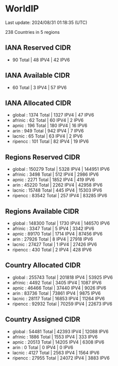 # WorldIP

Last update: 2024/08/31 01:18:35 (UTC)

238 Countries in 5 regions

## IANA Reserved CIDR

- 90 Total | 48 IPV4 | 42 IPV6

## IANA Available CIDR

- 60 Total | 3 IPV4 | 57 IPV6

## IANA Allocated CIDR

- global : 1374 Total | 1327 IPV4 | 47 IPV6
- afrinic : 62 Total | 60 IPV4 | 2 IPV6
- apnic : 196 Total | 180 IPV4 | 16 IPV6
- arin : 949 Total | 942 IPV4 | 7 IPV6
- lacnic : 65 Total | 63 IPV4 | 2 IPV6
- ripencc : 101 Total | 82 IPV4 | 19 IPV6

## Regions Reserved CIDR

- global : 150279 Total | 5328 IPV4 | 144951 IPV6
- afrinic : 3498 Total | 512 IPV4 | 2986 IPV6
- apnic : 2271 Total | 1852 IPV4 | 419 IPV6
- arin : 45220 Total | 2262 IPV4 | 42958 IPV6
- lacnic : 15748 Total | 445 IPV4 | 15303 IPV6
- ripencc : 83542 Total | 257 IPV4 | 83285 IPV6

## Regions Available CIDR

- global : 148300 Total | 1730 IPV4 | 146570 IPV6
- afrinic : 3347 Total | 5 IPV4 | 3342 IPV6
- apnic : 89170 Total | 1714 IPV4 | 87456 IPV6
- arin : 27926 Total | 8 IPV4 | 27918 IPV6
- lacnic : 27427 Total | 1 IPV4 | 27426 IPV6
- ripencc : 430 Total | 2 IPV4 | 428 IPV6

## Country Allocated CIDR

- global : 255743 Total | 201818 IPV4 | 53925 IPV6
- afrinic : 4492 Total | 3405 IPV4 | 1087 IPV6
- apnic : 46466 Total | 37440 IPV4 | 9026 IPV6
- arin : 83736 Total | 73861 IPV4 | 9875 IPV6
- lacnic : 28117 Total | 16853 IPV4 | 11264 IPV6
- ripencc : 92932 Total | 70259 IPV4 | 22673 IPV6

## Country Assigned CIDR

- global : 54481 Total | 42393 IPV4 | 12088 IPV6
- afrinic : 1886 Total | 1553 IPV4 | 333 IPV6
- apnic : 20513 Total | 14205 IPV4 | 6308 IPV6
- arin : 0 Total | 0 IPV4 | 0 IPV6
- lacnic : 4127 Total | 2563 IPV4 | 1564 IPV6
- ripencc : 27955 Total | 24072 IPV4 | 3883 IPV6
